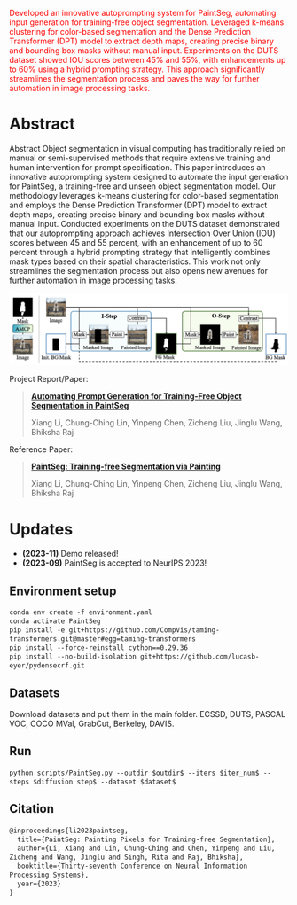 <font color="red">Developed an innovative autoprompting system for PaintSeg, automating input generation for training-free object segmentation. Leveraged k-means clustering for color-based segmentation and the Dense Prediction Transformer (DPT) model to extract depth maps, creating precise binary and bounding box masks without manual input. Experiments on the DUTS dataset showed IOU scores between 45% and 55%, with enhancements up to 60% using a hybrid prompting strategy. This approach significantly streamlines the segmentation process and paves the way for further automation in image processing tasks.</font>

# Abstract
<!-- ![avatar](illustration.jpg) -->
Abstract
Object segmentation in visual computing has traditionally relied on manual or
semi-supervised methods that require extensive training and human intervention
for prompt specification. This paper introduces an innovative autoprompting system
designed to automate the input generation for PaintSeg, a training-free and
unseen object segmentation model. Our methodology leverages k-means clustering
for color-based segmentation and employs the Dense Prediction Transformer
(DPT) model to extract depth maps, creating precise binary and bounding
box masks without manual input. Conducted experiments on the DUTS dataset
demonstrated that our autoprompting approach achieves Intersection Over Union
(IOU) scores between 45 and 55 percent, with an enhancement of up to 60 percent
through a hybrid prompting strategy that intelligently combines mask types based
on their spatial characteristics. This work not only streamlines the segmentation
process but also opens new avenues for further automation in image processing
tasks.
<p align="center"><img src="images/paintseg.png" width="700"/></p>

Project Report/Paper:
> [**Automating Prompt Generation for Training-Free
Object Segmentation in PaintSeg**](AdvML_ProjectReport_Group_6.pdf)
>
> Xiang Li, Chung-Ching Lin, Yinpeng Chen, Zicheng Liu, Jinglu Wang, Bhiksha Raj

Reference Paper:
> [**PaintSeg: Training-free Segmentation via Painting**](https://arxiv.org/abs/2305.19406)
>
> Xiang Li, Chung-Ching Lin, Yinpeng Chen, Zicheng Liu, Jinglu Wang, Bhiksha Raj

# Updates
- **(2023-11)** Demo released!
- **(2023-09)** PaintSeg is accepted to NeurIPS 2023!


## Environment setup
```
conda env create -f environment.yaml
conda activate PaintSeg
pip install -e git+https://github.com/CompVis/taming-transformers.git@master#egg=taming-transformers
pip install --force-reinstall cython==0.29.36
pip install --no-build-isolation git+https://github.com/lucasb-eyer/pydensecrf.git
```
## Datasets
Download datasets and put them in the main folder.
ECSSD, DUTS, PASCAL VOC, COCO MVal, GrabCut, Berkeley, DAVIS.

## Run
```angular2html
python scripts/PaintSeg.py --outdir $outdir$ --iters $iter_num$ --steps $diffusion step$ --dataset $dataset$ 
```
## Citation
```
@inproceedings{li2023paintseg,
  title={PaintSeg: Painting Pixels for Training-free Segmentation},
  author={Li, Xiang and Lin, Chung-Ching and Chen, Yinpeng and Liu, Zicheng and Wang, Jinglu and Singh, Rita and Raj, Bhiksha},
  booktitle={Thirty-seventh Conference on Neural Information Processing Systems},
  year={2023}
}
```
